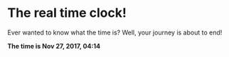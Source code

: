 # The real time clock!

Ever wanted to know what the time is? Well, your journey is about to end!

**The time is Nov 27, 2017, 04:14**